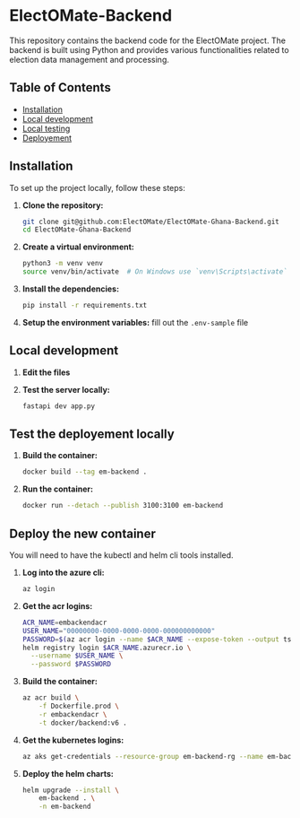 # ElectOMate-Backend

This repository contains the backend code for the ElectOMate project. The backend is built using Python and provides various functionalities related to election data management and processing.

## Table of Contents

- [Installation](#installation)
- [Local development](#local-development)
- [Local testing](#test-the-deployement-locally)
- [Deployement](#deploy-the-new-container)

## Installation

To set up the project locally, follow these steps:

1. **Clone the repository:**

    ```bash
    git clone git@github.com:ElectOMate/ElectOMate-Ghana-Backend.git
    cd ElectOMate-Ghana-Backend
    ```

2. **Create a virtual environment:**

    ```bash
    python3 -m venv venv
    source venv/bin/activate  # On Windows use `venv\Scripts\activate`
    ```

3. **Install the dependencies:**

    ```bash
    pip install -r requirements.txt
    ```

4. **Setup the environment variables:** fill out the `.env-sample` file

## Local development

1. **Edit the files**
2. **Test the server locally:**

    ```bash
    fastapi dev app.py
    ```

## Test the deployement locally

1. **Build the container:**

    ```bash
    docker build --tag em-backend .
    ```

2. **Run the container:**

    ```bash
    docker run --detach --publish 3100:3100 em-backend
    ```

## Deploy the new container

You will need to have the kubectl and helm cli tools installed.

1. **Log into the azure cli:**

    ```bash
    az login
    ```

2. **Get the acr logins:**

    ```bash
    ACR_NAME=embackendacr
    USER_NAME="00000000-0000-0000-0000-000000000000"
    PASSWORD=$(az acr login --name $ACR_NAME --expose-token --output tsv --query accessToken)
    helm registry login $ACR_NAME.azurecr.io \
      --username $USER_NAME \
      --password $PASSWORD
    ```

3. **Build the container:**

    ```bash
    az acr build \
        -f Dockerfile.prod \
        -r embackendacr \
        -t docker/backend:v6 .
    ```

4. **Get the kubernetes logins:**
   ```bash
   az aks get-credentials --resource-group em-backend-rg --name em-backend-aks
   ```

5. **Deploy the helm charts:**
   ```bash
   helm upgrade --install \
       em-backend . \
       -n em-backend
   ```
